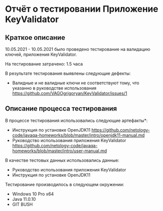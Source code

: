 # Отчёт о тестировании Приложение KeyValidator

## Краткое описание

10․05․2021 - 10․05․2021 было проведено тестирование на валидацию ключей, приложения KeyValidator.

На тестирование затрачено: 1.5 часа

В результате тестирования выявлены следующие дефекты:
* Валидные и не валидные ключи не соответствуют тому, что указанно в руководстве использования
   https://github.com/VAGOgrigoryan/KeyValidator/issues/1

## Описание процесса тестирования

В процессе тестирования использовались следующие артефакты*:
* Инструкция по установке OpenJDK11 
  https://github.com/netology-code/javaqa-homeworks/blob/master/intro/openjdk11-manual.md
* Руководство использования приложения KeyValidator
  https://github.com/netology-code/javaqa-homeworks/blob/master/intro/user-manual.md

В качестве тестовых данных использовались данные:
* Руководство использования приложения KeyValidator
* Инструкция по установке OpenJDK11

Тестирование производилось в следующем окружении:
* Windows 10 Pro x64
* Java 11.0.10
* GIT BUSH
